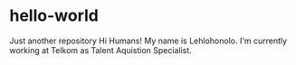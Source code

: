 # hello-world
Just another repository
Hi Humans! My name is Lehlohonolo. 
I'm currently working at Telkom as Talent Aquistion Specialist. 
